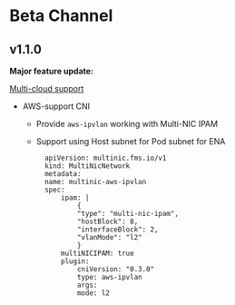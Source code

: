 # Beta Channel

## v1.1.0

**Major feature update:**

[Multi-cloud support](../user_guide/multi-cloud.md)

- AWS-support CNI
    - Provide `aws-ipvlan` working with Multi-NIC IPAM
    - Support using Host subnet for Pod subnet for ENA


            apiVersion: multinic.fms.io/v1
            kind: MultiNicNetwork
            metadata:
            name: multinic-aws-ipvlan
            spec:
                ipam: |
                    {
                    "type": "multi-nic-ipam",
                    "hostBlock": 8, 
                    "interfaceBlock": 2,
                    "vlanMode": "l2"
                    }
                multiNICIPAM: true
                plugin:
                    cniVersion: "0.3.0"
                    type: aws-ipvlan
                    args: 
                    mode: l2
